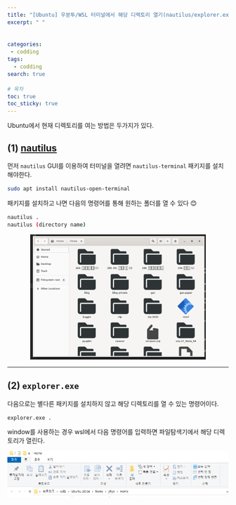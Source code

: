 ```yaml
---
title: "[Ubuntu] 우분투/WSL 터미널에서 해당 디렉토리 열기(nautilus/explorer.exe)"
excerpt: " "


categories:
 - codding
tags:
  - codding
search: true

# 목차
toc: true  
toc_sticky: true 
---
```



Ubuntu에서 현재 디렉토리를 여는 방법은 두가지가 있다.

## (1) [nautilus](https://pypi.org/project/nautilus-terminal/)

먼저 `nautilus` GUI를 이용하여 터미널을 열려면 `nautilus-terminal` 패키지를 설치해야한다.

```bash
sudo apt install nautilus-open-terminal
```

패키지를 설치하고 나면 다음의 명령어를 통해 원하는 폴더를 열 수 있다 😊

```bash
nautilus .
nautilus (directory name)
```

<p align='center'><img src='https://github.com/happy-jihye/happy-jihye.github.io/blob/master/_posts/images/python/ubuntu-terminal-1.PNG?raw=1' width = '400' ></p>

---


## (2) `explorer.exe`

다음으로는 별다른 패키지를 설치하지 않고 해당 디렉토리를 열 수 있는 명령어이다.

```bash
explorer.exe .
```

window를 사용하는 경우 wsl에서 다음 명령어를 입력하면 파일탐색기에서 해당 디렉토리가 열린다.

<p align='center'><img src='https://github.com/happy-jihye/happy-jihye.github.io/blob/master/_posts/images/python/ubuntu-terminal-2.PNG?raw=1' width = '700' ></p>
